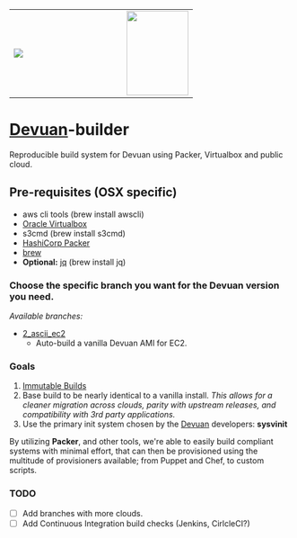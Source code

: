 
<table><tr>
<td align=left style="border: 0"><a href="http://consultent.ltd/" target="_blank"><img src="http://consultent.ltd/img/finalelogo.png"></a></td>
<td align=center width=150  style="border: 0"></td>
<td align=right  style="border: 0"><a href="https://devuan.org/os/init-freedom/" target="_blank"><img src="https://devuan.org/ui/img/if.png" width="110" height="150" align="right"></a></td>
</tr></table>

# [Devuan](http://devuan.org/)-builder
  Reproducible build system for Devuan using Packer, Virtualbox and public cloud.
## Pre-requisites (OSX specific)

* aws cli tools (brew install awscli)
* [Oracle Virtualbox](https://www.virtualbox.org/)
* s3cmd (brew install s3cmd)
* [HashiCorp Packer](https://packer.io/guides/)
* [brew](https://brew.sh/)
* **Optional:** [jq](https://stedolan.github.io/jq/) (brew install jq)


### Choose the specific branch you want for the Devuan version you need.

*Available branches:*
* [2_ascii_ec2](https://github.com/ConsulTent/devuan-builder/tree/2_ascii_ec2)
  - Auto-build a vanilla Devuan AMI for EC2.


### Goals
1. [Immutable Builds](https://blog.codeship.com/immutable-infrastructure/)
2. Base build to be nearly identical to a vanilla install.  *This allows for a cleaner migration across clouds, parity with upstream releases, and compatibility with 3rd party applications.*
3. Use the primary init system chosen by the [Devuan](http://devuan.org/) developers: **sysvinit**


By utilizing **Packer**, and other tools, we're able to easily build compliant systems with minimal effort, that can then be provisioned using the multitude of provisioners available; from Puppet and Chef, to custom scripts.

### TODO

- [ ] Add branches with more clouds.
- [ ] Add Continuous Integration build checks (Jenkins, CirlcleCI?)

